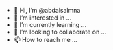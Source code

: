 - 👋 Hi, I’m @abdalsalmna
- 👀 I’m interested in ...
- 🌱 I’m currently learning ...
- 💞️ I’m looking to collaborate on ...
- 📫 How to reach me ...

<!---
abdalsalmna/abdalsalmna is a ✨ special ✨ repository because its `README.md` (this file) appears on your GitHub profile.
You can click the Preview link to take a look at your changes.
--->
